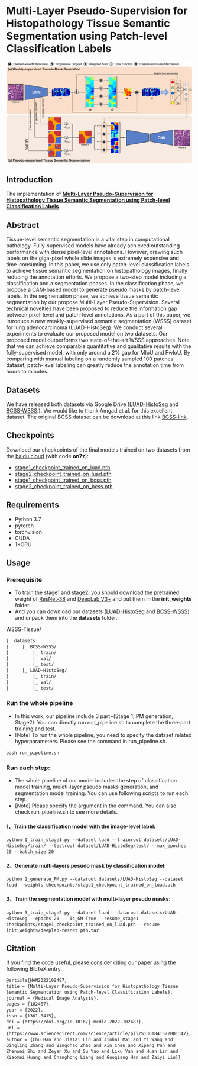 # Multi-Layer Pseudo-Supervision for Histopathology Tissue Semantic Segmentation using Patch-level Classification Labels
![outline](workflow.png)

## Introduction
The implementation of **[Multi-Layer Pseudo-Supervision for Histopathology Tissue Semantic Segmentation using Patch-level Classification Labels](https://doi.org/10.1016/j.media.2022.102487)**.

## Abstract
Tissue-level semantic segmentation is a vital step in computational pathology. Fully-supervised models have already achieved outstanding performance with dense pixel-level annotations. However, drawing such labels on the giga-pixel whole slide images is extremely expensive and time-consuming. In this paper, we use only patch-level classification labels to achieve tissue semantic segmentation on histopathology images, finally reducing the annotation efforts. We propose a two-step model including a classification and a segmentation phases. In the classification phase, we propose a CAM-based model to generate pseudo masks by patch-level labels. In the segmentation phase, we achieve tissue semantic segmentation by our propose Multi-Layer Pseudo-Supervision. Several technical novelties have been proposed to reduce the information gap between pixel-level and patch-level annotations. As a part of this paper, we introduce a new weakly-supervised semantic segmentation (WSSS) dataset for lung adenocarcinoma (LUAD-HistoSeg). We conduct several experiments to evaluate our proposed model on two datasets. Our proposed model outperforms two state-of-the-art WSSS approaches. Note that we can achieve comparable quantitative and qualitative results with the fully-supervised model, with only around a 2% gap for MIoU and FwIoU. By comparing with manual labeling on a randomly sampled 100 patches dataset, patch-level labeling can greatly reduce the annotation time from hours to minutes.

## Datasets
We have released both datasets via Google Drive ([LUAD-HistoSeg](https://drive.google.com/drive/folders/1E3Yei3Or3xJXukHIybZAgochxfn6FJpr?usp=sharing) and [BCSS-WSSS](https://drive.google.com/drive/folders/1iS2Z0DsbACqGp7m6VDJbAcgzeXNEFr77?usp=sharing).).
We would like to thank Amgad et al. for this excellent dataset. The original BCSS dataset can be download at this link [BCSS-link](https://github.com/PathologyDataScience/CrowdsourcingDataset-Amgadetal2019).

## Checkpoints
Download our checkpoints of the final models trained on two datasets from the [baidu cloud](https://pan.baidu.com/s/1YWGw8UKwtPkx6E00XP3JTQ) (with code **on7z**):

- [stage1_checkpoint_trained_on_luad.pth](https://pan.baidu.com/s/1YWGw8UKwtPkx6E00XP3JTQ)
- [stage2_checkpoint_trained_on_luad.pth](https://pan.baidu.com/s/1YWGw8UKwtPkx6E00XP3JTQ)
- [stage1_checkpoint_trained_on_bcss.pth](https://pan.baidu.com/s/1YWGw8UKwtPkx6E00XP3JTQ)
- [stage2_checkpoint_trained_on_bcss.pth](https://pan.baidu.com/s/1YWGw8UKwtPkx6E00XP3JTQ)

## Requirements
- Python 3.7
- pytorch
- torchvision
- CUDA
- 1×GPU

## Usage
### Prerequisite
- To train the stage1 and stage2, you should download the pretrained weight of [ResNet-38](https://github.com/itijyou/ademxapp) and [DeepLab V3+](https://drive.google.com/) and put them in the **init_weights** folder.
- And you can download our datasets ([LUAD-HistoSeg](https://drive.google.com/drive/folders/1E3Yei3Or3xJXukHIybZAgochxfn6FJpr?usp=sharing) and [BCSS-WSSS](https://drive.google.com/drive/folders/1iS2Z0DsbACqGp7m6VDJbAcgzeXNEFr77?usp=sharing)) and unpack them into the **datasets** folder.

WSSS-Tissue/

    |_ datasets
    |     |_ BCSS-WSSS/
    |         |_ train/
    |         |_ val/
    |         |_ test/
    |     |_ LUAD-HistoSeg/
    |         |_ train/
    |         |_ val/
    |         |_ test/
   
### Run the whole pipeline
- In this work, our pipeline include 3 part~(Stage 1, PM generation, Stage2). You can directly run run_pipeline.sh to complete the three-part training and test.
- [Note] To run the whole pipeline, you need to specify the dataset related hyperparameters. Please see the command in run_pipeline.sh.
```
bash run_pipeline.sh
```
### Run each step: 
- The whole pipeline of our model includes the step of classification model training, muleti-layer pseudo masks  generation, and segmentation model training. You can use following scripts to run each step.
- [Note] Please specify the argument in the command. You can also check run_pipeline.sh to see more details.
#### 1、Train the classification model with the image-level label: 

```
python 1_train_stage1.py --dataset luad --trainroot datasets/LUAD-HistoSeg/train/ --testroot dataset/LUAD-HistoSeg/test/ --max_epoches 20 --batch_size 20
```
#### 2、Generate multi-layers pesudo mask by classification model: 

```
python 2_generate_PM.py --dataroot datasets/LUAD-HistoSeg --dataset luad --weights checkpoints/stage1_checkpoint_trained_on_luad.pth
```
#### 3、Train the segmentation model with multi-layer pesudo masks: 

```
python 3_train_stage2.py --dataset luad --dataroot datasets/LUAD-HistoSeg --epochs 20 -- Is_GM True --resume_stage1 checkpoints/stage1_checkpoint_trained_on_luad.pth --resume init_weights/deeplab-resnet.pth.tar
```

## Citation
If you find the code useful, please consider citing our paper using the following BibTeX entry.
```
@article{HAN2022102487,
title = {Multi-Layer Pseudo-Supervision for Histopathology Tissue Semantic Segmentation using Patch-level Classification Labels},
journal = {Medical Image Analysis},
pages = {102487},
year = {2022},
issn = {1361-8415},
doi = {https://doi.org/10.1016/j.media.2022.102487},
url = {https://www.sciencedirect.com/science/article/pii/S1361841522001347},
author = {Chu Han and Jiatai Lin and Jinhai Mai and Yi Wang and Qingling Zhang and Bingchao Zhao and Xin Chen and Xipeng Pan and Zhenwei Shi and Zeyan Xu and Su Yao and Lixu Yan and Huan Lin and Xiaomei Huang and Changhong Liang and Guoqiang Han and Zaiyi Liu}}
```
